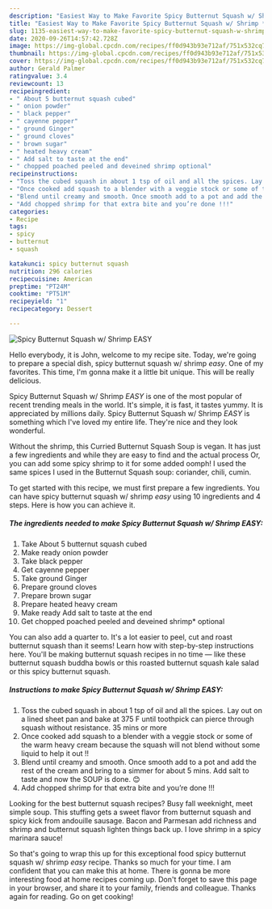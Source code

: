 ```yaml
---
description: "Easiest Way to Make Favorite Spicy Butternut Squash w/ Shrimp *EASY*"
title: "Easiest Way to Make Favorite Spicy Butternut Squash w/ Shrimp *EASY*"
slug: 1135-easiest-way-to-make-favorite-spicy-butternut-squash-w-shrimp-easy
date: 2020-09-26T14:57:42.728Z
image: https://img-global.cpcdn.com/recipes/ff0d943b93e712af/751x532cq70/spicy-butternut-squash-w-shrimp-easy-recipe-main-photo.jpg
thumbnail: https://img-global.cpcdn.com/recipes/ff0d943b93e712af/751x532cq70/spicy-butternut-squash-w-shrimp-easy-recipe-main-photo.jpg
cover: https://img-global.cpcdn.com/recipes/ff0d943b93e712af/751x532cq70/spicy-butternut-squash-w-shrimp-easy-recipe-main-photo.jpg
author: Gerald Palmer
ratingvalue: 3.4
reviewcount: 13
recipeingredient:
- " About 5 butternut squash cubed"
- " onion powder"
- " black pepper"
- " cayenne pepper"
- " ground Ginger"
- " ground cloves"
- " brown sugar"
- " heated heavy cream"
- " Add salt to taste at the end"
- " chopped poached peeled and deveined shrimp optional"
recipeinstructions:
- "Toss the cubed squash in about 1 tsp of oil and all the spices. Lay out on a lined sheet pan and bake at 375 F until toothpick can pierce through squash without resistance. 35 mins or more"
- "Once cooked add squash to a blender with a veggie stock or some of the warm heavy cream because the squash will not blend without some liquid to help it out !!"
- "Blend until creamy and smooth. Once smooth add to a pot and add the rest of the cream and bring to a simmer for about 5 mins. Add salt to taste and now the SOUP is done. 😊"
- "Add chopped shrimp for that extra bite and you’re done !!!"
categories:
- Recipe
tags:
- spicy
- butternut
- squash

katakunci: spicy butternut squash 
nutrition: 296 calories
recipecuisine: American
preptime: "PT24M"
cooktime: "PT51M"
recipeyield: "1"
recipecategory: Dessert

---
```



![Spicy Butternut Squash w/ Shrimp *EASY*](https://img-global.cpcdn.com/recipes/ff0d943b93e712af/751x532cq70/spicy-butternut-squash-w-shrimp-easy-recipe-main-photo.jpg)

Hello everybody, it is John, welcome to my recipe site. Today, we're going to prepare a special dish, spicy butternut squash w/ shrimp *easy*. One of my favorites. This time, I'm gonna make it a little bit unique. This will be really delicious.

Spicy Butternut Squash w/ Shrimp *EASY* is one of the most popular of recent trending meals in the world. It's simple, it is fast, it tastes yummy. It is appreciated by millions daily. Spicy Butternut Squash w/ Shrimp *EASY* is something which I've loved my entire life. They're nice and they look wonderful.

Without the shrimp, this Curried Butternut Squash Soup is vegan. It has just a few ingredients and while they are easy to find and the actual process Or, you can add some spicy shrimp to it for some added oomph! I used the same spices I used in the Butternut Squash soup: coriander, chili, cumin.


To get started with this recipe, we must first prepare a few ingredients. You can have spicy butternut squash w/ shrimp *easy* using 10 ingredients and 4 steps. Here is how you can achieve it.

<!--inarticleads1-->

##### The ingredients needed to make Spicy Butternut Squash w/ Shrimp *EASY*:

1. Take  About 5 butternut squash cubed
1. Make ready  onion powder
1. Take  black pepper
1. Get  cayenne pepper
1. Take  ground Ginger
1. Prepare  ground cloves
1. Prepare  brown sugar
1. Prepare  heated heavy cream
1. Make ready  Add salt to taste at the end
1. Get  chopped poached peeled and deveined shrimp* optional


You can also add a quarter to. It&#39;s a lot easier to peel, cut and roast butternut squash than it seems! Learn how with step-by-step instructions here. You&#39;ll be making butternut squash recipes in no time — like these butternut squash buddha bowls or this roasted butternut squash kale salad or this spicy butternut squash. 

<!--inarticleads2-->

##### Instructions to make Spicy Butternut Squash w/ Shrimp *EASY*:

1. Toss the cubed squash in about 1 tsp of oil and all the spices. Lay out on a lined sheet pan and bake at 375 F until toothpick can pierce through squash without resistance. 35 mins or more
1. Once cooked add squash to a blender with a veggie stock or some of the warm heavy cream because the squash will not blend without some liquid to help it out !!
1. Blend until creamy and smooth. Once smooth add to a pot and add the rest of the cream and bring to a simmer for about 5 mins. Add salt to taste and now the SOUP is done. 😊
1. Add chopped shrimp for that extra bite and you’re done !!!


Looking for the best butternut squash recipes? Busy fall weeknight, meet simple soup. This stuffing gets a sweet flavor from butternut squash and spicy kick from andouille sausage. Bacon and Parmesan add richness and shrimp and butternut squash lighten things back up. I love shrimp in a spicy marinara sauce! 

So that's going to wrap this up for this exceptional food spicy butternut squash w/ shrimp *easy* recipe. Thanks so much for your time. I am confident that you can make this at home. There is gonna be more interesting food at home recipes coming up. Don't forget to save this page in your browser, and share it to your family, friends and colleague. Thanks again for reading. Go on get cooking!
